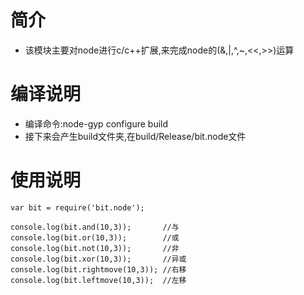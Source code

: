 # 简介

- 该模块主要对node进行c/c++扩展,来完成node的(&,|,^,~,<<,>>)运算

# 编译说明

- 编译命令:node-gyp configure build
- 接下来会产生build文件夹,在build/Release/bit.node文件

# 使用说明

```
var bit = require('bit.node');

console.log(bit.and(10,3));       //与
console.log(bit.or(10,3));        //或
console.log(bit.not(10,3));       //非
console.log(bit.xor(10,3));       //异或
console.log(bit.rightmove(10,3)); //右移
console.log(bit.leftmove(10,3));  //左移

```
